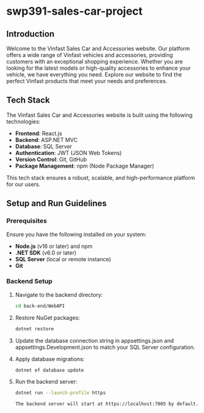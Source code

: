 # swp391-sales-car-project

## Introduction

Welcome to the Vinfast Sales Car and Accessories website. Our platform offers a wide range of Vinfast vehicles and accessories, providing customers with an exceptional shopping experience. Whether you are looking for the latest models or high-quality accessories to enhance your vehicle, we have everything you need. Explore our website to find the perfect Vinfast products that meet your needs and preferences.

## Tech Stack

The Vinfast Sales Car and Accessories website is built using the following technologies:

- **Frontend**: React.js
- **Backend**: ASP.NET MVC
- **Database**: SQL Server
- **Authentication**: JWT (JSON Web Tokens)
- **Version Control**: Git, GitHub
- **Package Management**: npm (Node Package Manager)

This tech stack ensures a robust, scalable, and high-performance platform for our users.

## Setup and Run Guidelines

### Prerequisites

Ensure you have the following installed on your system:
- **Node.js** (v16 or later) and npm
- **.NET SDK** (v6.0 or later)
- **SQL Server** (local or remote instance)
- **Git**

### Backend Setup

1. Navigate to the backend directory:
    ```bash
   cd back-end/WebAPI

2. Restore NuGet packages:
    ```bash
    dotnet restore

3. Update the database connection string in 
    appsettings.json and 
    appsettings.Development.json to match your SQL Server configuration.

4. Apply database migrations:
   ```bash
   dotnet ef database update
5. Run the backend server:
   ```bash
   dotnet run --launch-profile https

   The backend server will start at https://localhost:7005 by default.